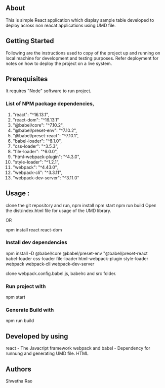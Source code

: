 
## About 
This is simple React application which display sample table developed to deploy across non reacat applications using UMD file.
 
## Getting Started
Following are the instructions used to copy of the project up and running on local machine for development and testing purposes. Refer deployment for notes on how to deploy the project on a live system.

## Prerequisites
It requires "Node" software to run project. 

### List of NPM package dependencies, 

 1. "react": "^16.13.1",
 2. "react-dom": "^16.13.1"
 3. "@babel/core": "^7.10.2",
 4. "@babel/preset-env": "^7.10.2",
 5. "@babel/preset-react": "^7.10.1",
 6. "babel-loader": "^8.1.0",
 7. "css-loader": "^3.5.3",
 8. "file-loader": "^6.0.0",
 9. "html-webpack-plugin": "^4.3.0",
 10. "style-loader": "^1.2.1",
 11. "webpack": "^4.43.0",
 12. "webpack-cli": "^3.3.11",
 13. "webpack-dev-server": "^3.11.0"
 
## Usage : 
 
clone the git repository and run, 
 	npm install 
 	npm start 
	npm run build
Open the dist/index.html file for usage of the UMD library.

OR

npm install react react-dom

### Install dev dependencies
npm install -D @babel/core @babel/preset-env "@babel/preset-react babel-loader css-loader file-loader html-webpack-plugin style-loader webpack webpack-cli webpack-dev-server

clone webpack.config.babel.js, babelrc and src folder.

### Run project with 
 npm start 
### Generate Build with 
 npm run build

## Developed by using
react - The Javacript framework 
webpack and babel - Dependency for runnung and generating UMD file.
HTML 

## Authors
Shwetha Rao
